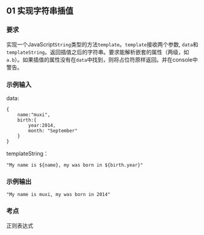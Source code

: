 ## 01 实现字符串插值

### 要求

实现一个JavaScript`String`类型的方法`template`。`template`接收两个参数, `data`和`templateString`。返回插值之后的字符串。要求能解析嵌套的属性（两级，如`a.b`）。如果插值的属性没有在`data`中找到，则将占位符原样返回。并在console中警告。



### 示例输入

data:

```
{
	name:"muxi",
	birth:{
		year:2014,
		month: "September"
	}
}

```
templateString：

```
"My name is ${name}, my was born in ${birth.year}"
```

### 示例输出

```
"My name is muxi, my was born in 2014"
```

### 考点

正则表达式